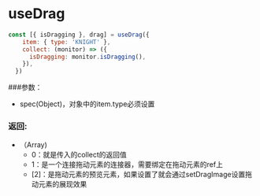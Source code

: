 # useDrag

```js
const [{ isDragging }, drag] = useDrag({
    item: { type: 'KNIGHT' },
    collect: (monitor) => ({
      isDragging: monitor.isDragging(),
    }),
  })
```

###参数：

* spec(Object)，对象中的item.type必须设置

### 返回:

* （Array)
  * 0：就是传入的collect的返回值
  * 1：是一个连接拖动元素的连接器，需要绑定在拖动元素的ref上
  * [2]：是拖动元素的预览元素，如果设置了就会通过setDragImage设置拖动元素的展现效果
